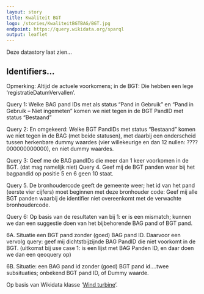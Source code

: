 ```yaml
---
layout: story
title: Kwaliteit BGT
logo: /stories/KwaliteitBGTBAG/BGT.jpg
endpoint: https://query.wikidata.org/sparql
output: leaflet
---
```


Deze datastory laat zien...

## Identifiers...
Opmerking: Altijd de actuele voorkomens; in de BGT: Die hebben een lege ‘registratieDatumVervallen’.

Query 1: Welke BAG pand IDs met als status “Pand in Gebruik” en “Pand in Gebruik – Niet ingemeten” komen we niet tegen in de BGT PandID met status “Bestaand”


Query 2: En omgekeerd: Welke BGT PandIDs met status “Bestaand” komen we niet tegen in de BAG (met beide statusen), met daarbij een onderscheid tussen herkenbare dummy waardes (vier willekeurige en dan 12 nullen: ????000000000000), en niet dummy waardes.


Query 3: Geef me de BAG pandIDs die meer dan 1 keer voorkomen in de BGT. (dat mag namelijk niet) 
Query 4. Geef mij de BGT panden waar bij het bagpandid op positie 5 en 6 geen 10 staat. 

Query 5. De bronhoudercode geeft de gemeente weer; het id van het pand (eerste vier cijfers) moet beginnen met deze bronhouder code: Geef mij alle BGT panden waarbij de identifier niet overeenkomt met de verwachte bronhoudercode.



Query 6: 
Op basis van de resultaten van bij 1: er is een mismatch; kunnen we dan een suggestie doen van het bijbehorende BAG pand of BGT pand.

6A. Situatie een BGT pand zonder (goed) BAG pand ID. Daarvoor een vervolg query: geef mij dichtstbijzijnde BAG PandID die niet voorkomt in de BGT.
	(uitkomst bij use case 1: is een lijst met BAG Panden ID, en daar doen we dan een qeoquery op)

6B. Situatie: een BAG pand id zonder (goed) BGT pand id….twee subsituaties; onbekend BGT pand ID, of Dummy waarde. 












Op basis van Wikidata klasse ‘<a
href="http://www.wikidata.org/entity/Q49833">Wind turbine</a>’.

<div data-query data-query-sparql="10-turbine.rq"></div>
